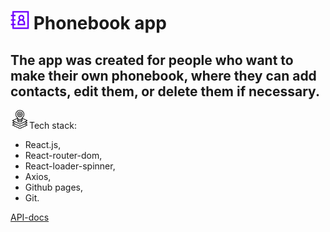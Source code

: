 <h1>
<span class="icon-wrapper">
  <img src="./public/phonebook.png" width="30" height="30" alt="Icon" class="phonebook-icon" />
</span>
Phonebook app</h1>

<h2>The app was created for people who want to make their own phonebook, where they can add contacts, edit them, or delete them if necessary.</h2>

<img src="./public/tech-stack.png" alt="Alt Text" width="30" height="30" />Tech
stack:

<ul>
<li>React.js, </li>
<li>React-router-dom,</li> 
<li>React-loader-spinner,</li>
<li>Axios,</li>
<li>Github pages,</li>
<li>Git.</li>
</ul>

<a href="https://connections-api.herokuapp.com/docs/">API-docs</a>